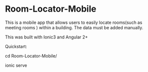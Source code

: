 # Room-Locator-Mobile
This is a mobile app that allows users to easily locate rooms(such as meeting rooms ) within a building. The data must be added manually.

This was built with Ionic3 and Angular 2+

Quickstart:

cd Room-Locator-Mobile/

ionic serve
